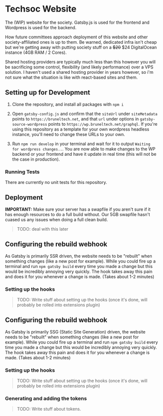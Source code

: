 # Techsoc Website

The (WIP) website for the society.
Gatsby.js is used for the frontend and Wordpress is used for the backend.

How future committees approach deployment of this website and other society-affiliated ones is up to them. Be warned, dedicated infra isn't cheap but we're
getting away with putting society stuff on a ~~$20~~ $24 DigitalOcean instance (4GB RAM / 2 Cores). 

Shared hosting providers are typically much less than this however you will be sacrificing some control, flexibility (and likely performance) over a VPS solution. I haven't used a shared hosting provider in years however, so i'm not sure what the situation is like with react-based sites and them.

## Setting up for Development
1. Clone the repository, and install all packages with ``npm i``

2. Open `gatsby-config.js` and confirm that the `siteUrl` under `siteMetadata` points to ``https://bruneltech.net``, and that `url` under options in `gatsby-source-wordpress` points to ``https://wp.bruneltech.net/graphql``. If you're using this repository as a template for your own wordpress headless instance, you'll need to change these URLs to your own.

3. Run ``npm run develop`` in your terminal and wait for it to output ``Waiting for wordpress changes..``. You are now able to make changes to the WP backend or your frontend and have it update in real time (this will not be the case in production).

### Running Tests
There are currently no unit tests for this repository.


## Deployment
**IMPORTANT:** Make sure your server has a swapfile if you aren't sure if it has enough resources to do a full build without. Our 5GB swapfile hasn't cuased us any issues when doing a full clean build.

> TODO: deal with this later

## Configuring the rebuild webhook
As Gatsby is primarily SSR driven, the website needs to be "rebuilt" when something changes (like a new post for example). While you could fire up a terminal and run ``npm gatsby build`` every time you made a change but this would be incredibly annoying very quickly. The hook takes away this pain and does it for you whenever a change is made. (Takes about 1-2 minutes)

### Setting up the hooks
> TODO: Write stuff about setting up the hooks (once it's done, will probably be rolled into extensions plugin)

## Configuring the rebuild webhook
As Gatsby is primarily SSG (Static Site Generation) driven, the website needs to be "rebuilt" when something changes (like a new post for example). While you could fire up a terminal and run ``npm gatsby build`` every time you made a change but this would be incredibly annoying very quickly. The hook takes away this pain and does it for you whenever a change is made. (Takes about 1-2 minutes)

### Setting up the hooks
> TODO: Write stuff about setting up the hooks (once it's done, will probably be rolled into extensions plugin)

### Generating and adding the tokens
> TODO: Write stuff about tokens.
